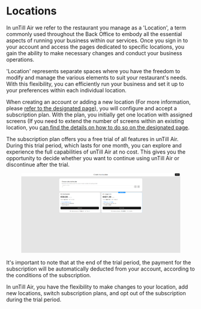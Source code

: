 # Locations

In unTill Air we refer to the restaurant you manage as a 'Location', a term commonly used throughout the Back Office to embody all the essential aspects of running your business within our services. Once you sign in to your account and access the pages dedicated to specific locations, you gain the ability to make necessary changes and conduct your business operations.

'Location' represents separate spaces where you have the freedom to modify and manage the various elements to suit your restaurant's needs. With this flexibility, you can efficiently run your business and set it up to your preferences within each individual location.

When creating an account or adding a new location (For more information, please [refer to the designated page](add-new-location.md)), you will configure and accept a subscription plan. With the plan, you initially get one location with assigned screens (If you need to extend the number of screens within an existing location, you [can find the details on how to do so on the designated page](add-new-screen.md).&#x20;

The subscription plan offers you a free trial of all features in unTill Air. During this trial period, which lasts for one month, you can explore and experience the full capabilities of unTill Air at no cost. This gives you the opportunity to decide whether you want to continue using unTill Air or discontinue after the trial.

<figure><img src="../../.gitbook/assets/Screenshot (20).png" alt=""><figcaption></figcaption></figure>

It's important to note that at the end of the trial period, the payment for the subscription will be automatically deducted from your account, according to the conditions of the subscription.

In unTill Air, you have the flexibility to make changes to your location, add new locations, switch subscription plans, and opt out of the subscription during the trial period.
